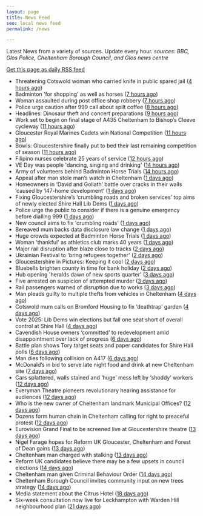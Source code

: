 ```yaml
---
layout: page
title: News Feed
seo: local news feed
permalink: /news

---
```


Latest News from a variety of sources. Update every hour.
_sources: BBC, Glos Police, Cheltenham Borough Council, and Glos news centre_

[Get this page as daily RSS feed](/daily.rss)

<!-- news_marker starts -->
- Threatening Cotswold woman who carried knife in public spared jail ([4 hours ago](https://gloucesternewscentre.co.uk/threatening-cotswold-woman-who-carried-knife-in-public-spared-jail/))
- Badminton 'for shopping' as well as horses ([7 hours ago](https://www.bbc.com/news/articles/cqx4nl0w8x4o))
- Woman assaulted during post office shop robbery ([7 hours ago](https://www.bbc.com/news/articles/cj454xw4qryo))
- Police urge caution after 999 call about spilt coffee ([8 hours ago](https://www.bbc.com/news/articles/c4g9ng7z94jo))
- Headlines: Dinosaur theft and concert preparations ([9 hours ago](https://www.bbc.com/news/articles/c99peejp40po))
- Work set to begin on final stage of A435 Cheltenham to Bishop’s Cleeve cycleway ([11 hours ago](https://gloucesternewscentre.co.uk/work-set-to-begin-on-final-stage-of-a435-cheltenham-to-bishops-cleeve-cycleway/))
- Gloucester Royal Marines Cadets win National Competition ([11 hours ago](https://gloucesternewscentre.co.uk/gloucester-royal-marines-cadets-win-national-competition/))
- Bowls: Gloucestershire finally put to bed their last remaining competition of season ([11 hours ago](https://gloucesternewscentre.co.uk/bowls-gloucestershire-finally-put-to-bed-their-last-remaining-competition-of-season/))
- Filipino nurses celebrate 25 years of service ([12 hours ago](https://gloucesternewscentre.co.uk/filipino-nurses-celebrate-25-years-of-service/))
- VE Day was people 'dancing, singing and drinking' ([14 hours ago](https://www.bbc.com/news/articles/cvg9y4pye5ro))
- Army of volunteers behind Badminton Horse Trials ([14 hours ago](https://www.bbc.com/news/articles/crrz4549z2po))
- Appeal after man stole man’s watch in Cheltenham ([1 days ago](https://gloucesternewscentre.co.uk/appeal-after-man-stole-mans-watch-in-cheltenham/))
- Homeowners in ‘David and Goliath’ battle over cracks in their walls ’caused by 147-home development’ ([1 days ago](https://gloucesternewscentre.co.uk/homeowners-in-david-and-goliath-battle-over-cracks-in-their-walls-caused-by-147-home-development/))
- Fixing Gloucestershire’s ‘crumbling roads and broken services’ top aims of newly elected Shire Hall Lib Dems ([1 days ago](https://gloucesternewscentre.co.uk/fixing-gloucestershires-crumbling-roads-and-broken-services-top-aims-of-newly-elected-shire-hall-lib-dems/))
- Police urge the public to consider if there is a genuine emergency before dialling 999 ([1 days ago](https://gloucesternewscentre.co.uk/police-urge-the-public-to-consider-if-there-is-a-genuine-emergency-before-dialling-999/))
- New council aims to fix 'crumbling roads' ([1 days ago](https://www.bbc.com/news/articles/cm2e510knnlo))
- Bereaved mum backs data disclosure law change ([1 days ago](https://www.bbc.com/news/articles/cql6q2nlzvno))
- Huge crowds expected at Badminton Horse Trials ([1 days ago](https://www.bbc.com/news/articles/c93g4dz38jgo))
- Woman 'thankful' as athletics club marks 40 years ([1 days ago](https://www.bbc.com/news/articles/cn80nv4mr79o))
- Major rail disruption after blaze close to tracks ([2 days ago](https://www.bbc.com/news/articles/cjew5q07n7go))
- Ukrainian Festival to 'bring refugees together' ([2 days ago](https://www.bbc.com/news/articles/c4g2qzzvjq0o))
- Gloucestershire in Pictures: Keeping it cool ([2 days ago](https://www.bbc.com/news/articles/ce8gedxkv0do))
- Bluebells brighten county in time for bank holiday ([2 days ago](https://www.bbc.com/news/articles/crm3rwy8vj2o))
- Hub opening 'heralds dawn of new sports quarter' ([3 days ago](https://www.bbc.com/news/articles/c87p27r02jqo))
- Five arrested on suspicion of attempted murder ([3 days ago](https://www.bbc.com/news/articles/c3evlv8kdkxo))
- Rail passengers warned of disruption due to works ([3 days ago](https://www.bbc.com/news/articles/cde2jdn7k09o))
- Man pleads guilty to multiple thefts from vehicles in Cheltenham ([4 days ago](https://gloucesternewscentre.co.uk/man-pleads-guilty-to-multiple-thefts-from-vehicles-in-cheltenham/))
- Cotswold mum calls on Bromford Housing to fix ‘deathtrap’ garden ([4 days ago](https://gloucesternewscentre.co.uk/cotswold-mum-calls-on-bromford-housing-to-fix-deathtrap-garden/))
- Vote 2025: Lib Dems win elections but fall one seat short of overall control at Shire Hall ([4 days ago](https://gloucesternewscentre.co.uk/vote-2025-lib-dems-win-elections-but-fall-one-seat-short-of-overall-control-at-shire-hall/))
- Cavendish House owners ‘committed’ to redevelopment amid disappointment over lack of progress ([6 days ago](https://gloucesternewscentre.co.uk/cavendish-house-owners-committed-to-redevelopment-amid-disappointment-over-lack-of-progress/))
- Battle plan shows Tory target seats and paper candidates for Shire Hall polls ([6 days ago](https://gloucesternewscentre.co.uk/battle-plan-shows-tory-target-seats-and-paper-candidates-for-shire-hall-polls/))
- Man dies following collision on A417 ([6 days ago](https://gloucesternewscentre.co.uk/man-dies-following-collision-on-a417/))
- McDonald’s in bid to serve late night food and drink at new Cheltenham site ([7 days ago](https://gloucesternewscentre.co.uk/mcdonalds-in-bid-to-serve-late-night-food-and-drink-at-new-cheltenham-site/))
- Cars splattered, walls stained and ‘huge’ mess left by ‘shoddy’ workers ([12 days ago](https://gloucesternewscentre.co.uk/cars-splattered-walls-stained-and-huge-mess-left-by-shoddy-workers/))
- Everyman Theatre pioneers revolutionary hearing assistance for audiences ([12 days ago](https://gloucesternewscentre.co.uk/everyman-theatre-pioneers-revolutionary-hearing-assistance-for-audiences/))
- Who is the new owner of Cheltenham landmark Municipal Offices? ([12 days ago](https://gloucesternewscentre.co.uk/who-is-the-new-owner-of-cheltenham-landmark-municipal-offices/))
- Dozens form human chain in Cheltenham calling for right to preaceful protest ([12 days ago](https://gloucesternewscentre.co.uk/dozens-form-human-chain-in-cheltenham-calling-for-right-to-preaceful-protest/))
- Eurovision Grand Final to be screened live at Gloucestershire theatre ([13 days ago](https://gloucesternewscentre.co.uk/eurovision-grand-final-to-be-screened-live-at-gloucestershire-theatre/))
- Nigel Farage hopes for Reform UK Gloucester, Cheltenham and Forest of Dean gains ([13 days ago](https://gloucesternewscentre.co.uk/nigel-farage-hopes-for-reform-uk-gloucester-cheltenham-and-forest-of-dean-gains/))
- Cheltenham man charged with stalking ([13 days ago](https://gloucesternewscentre.co.uk/cheltenham-man-charged-with-stalking/))
- Reform UK candidates believe there may be a few upsets in council elections ([14 days ago](https://gloucesternewscentre.co.uk/reform-uk-candidates-believe-there-may-be-a-few-upsets-in-council-elections/))
- Cheltenham man given Criminal Behaviour Order ([14 days ago](https://gloucesternewscentre.co.uk/cheltenham-man-given-criminal-behaviour-order/))
- Cheltenham Borough Council invites community input on new trees strategy ([14 days ago](https://www.cheltenham.gov.uk/news/article/3005/cheltenham_borough_council_invites_community_input_on_new_trees_strategy))
- Media statement about the Citrus Hotel ([18 days ago](https://www.cheltenham.gov.uk/news/article/3004/media_statement_about_the_citrus_hotel))
- Six-week consultation now live for Leckhampton with Warden Hill neighbourhood plan ([21 days ago](https://www.cheltenham.gov.uk/news/article/3003/six-week_consultation_now_live_for_leckhampton_with_warden_hill_neighbourhood_plan))

<!-- news_marker ends -->
